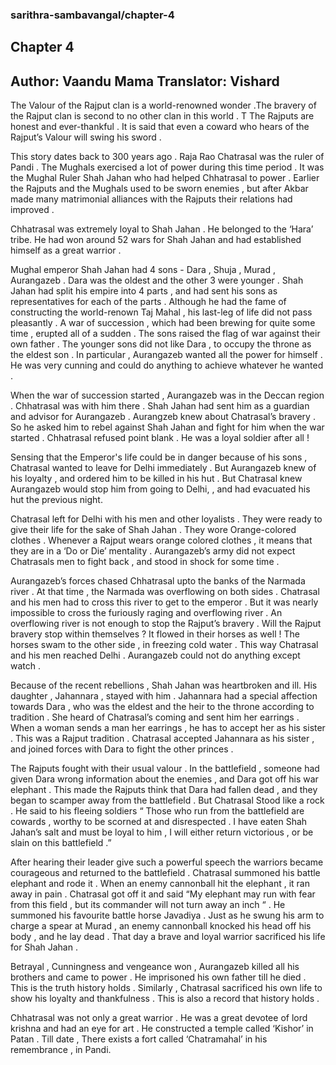 ### sarithra-sambavangal/chapter-4
## Chapter 4
Author: Vaandu Mama
Translator: Vishard
---
The Valour of the Rajput clan is a world-renowned wonder .The bravery of the Rajput clan is second to no  other clan in this world . T
The Rajputs are honest and ever-thankful . It is said that even a coward who hears of the Rajput’s Valour will swing his sword .

This story dates back to 300 years ago . Raja Rao Chatrasal was the ruler of Pandi . The Mughals exercised a lot of power during this time period . It was the Mughal Ruler Shah Jahan who had helped Chhatrasal to power . Earlier the Rajputs and the Mughals used to be sworn enemies , but after Akbar made many matrimonial alliances with the Rajputs their relations had improved . 

Chhatrasal was extremely loyal to Shah Jahan . He belonged to the ‘Hara’ tribe.  He had won around 52 wars for Shah Jahan and had established himself as a great warrior . 

Mughal emperor Shah Jahan had 4 sons - Dara , Shuja , Murad , Aurangazeb . Dara was the oldest and the other 3 were younger . Shah Jahan had split his empire into 4 parts , and had sent his sons as representatives for each of the parts . Although he had the fame of constructing the world-renown Taj Mahal , his last-leg of life did not pass pleasantly . A war of succession , which had been brewing for quite some time , erupted all of a sudden . The sons raised the flag of war against their own father . The younger sons did not like Dara , to occupy the throne as the eldest son . In particular , Aurangazeb wanted all the power for himself . He was very cunning and could do anything to achieve whatever he wanted .

When the war of succession started , Aurangazeb was in the Deccan region . Chhatrasal was with him there . Shah Jahan had sent him as a guardian and advisor for Aurangazeb . Aurangzeb knew about Chatrasal’s bravery . So he asked him to rebel against Shah Jahan and fight for him when the war started . Chhatrasal refused point blank . He was a loyal soldier after all !

Sensing that the Emperor's life could be in danger because of his sons , Chatrasal wanted to leave for Delhi immediately . But Aurangazeb knew of his loyalty , and ordered him to be killed in his hut . But Chatrasal knew Aurangazeb would stop him from going to Delhi, , and had evacuated his hut the previous night.
 
Chatrasal left for Delhi with his men and other loyalists . They were ready to give their life for the sake of Shah Jahan . They wore Orange-colored clothes . Whenever a Rajput wears orange colored clothes , it means that they are in a ‘Do or Die’ mentality . Aurangazeb’s army did not expect Chatrasals men to fight back , and stood in shock for some time .

Aurangazeb’s forces chased Chhatrasal upto the banks of the Narmada river . At that time , the Narmada was overflowing on both sides . Chatrasal and his men had to cross this river to get to the emperor . But it was nearly impossible to cross the furiously raging and overflowing river . 
An overflowing river is not enough to stop the Rajput’s bravery . Will the Rajput bravery stop within themselves ? It flowed in their horses as well ! The horses swam to the other side , in freezing cold water . This way Chatrasal and his men reached Delhi   . Aurangazeb could not do anything except watch .

Because of the recent rebellions , Shah Jahan was heartbroken and ill. His daughter , Jahannara , stayed with him . Jahannara had a special affection towards Dara , who was the eldest and the heir to the throne according to tradition . She heard of Chatrasal’s coming and sent him her earrings . When a woman sends a man her earrings , he has to accept her as his sister . This was a Rajput tradition . Chatrasal accepted Jahannara as his sister  , and joined forces with Dara to fight the other princes .

The Rajputs fought with their usual valour .  In the battlefield , someone had given Dara wrong information about the enemies , and Dara got off his war elephant . This made the Rajputs think that Dara had fallen dead , and they began to scamper away from the battlefield . But Chatrasal Stood like a rock . He said to his fleeing soldiers 
“ Those who run from the battlefield are cowards , worthy to be scorned at and disrespected . I have eaten Shah Jahan’s salt and must be loyal to him , I will either return victorious , or be slain on this battlefield .”

After hearing their leader give such a powerful speech the warriors became courageous and returned to the battlefield . Chatrasal summoned his battle elephant and rode it . When an enemy cannonball hit the elephant , it ran away in pain . Chatrasal got off it and said “My elephant may run with fear from this field , but its commander will not turn away an inch “ . He summoned his favourite battle horse Javadiya .   Just as he swung his arm to charge a spear at Murad , an enemy cannonball knocked his head off his body , and he lay dead . That day a brave and loyal warrior sacrificed his life for Shah Jahan .

Betrayal , Cunningness and vengeance won , Aurangazeb killed all his brothers and came to power . He imprisoned his own father till he died . This is the truth history holds . Similarly , Chatrasal sacrificed his own life  to show his loyalty and thankfulness . This is also a record that history holds .

Chhatrasal was not only a great warrior . He was a great devotee of lord krishna and had an eye for art . He constructed a temple called ‘Kishor’ in Patan . Till date  , There exists a fort called ‘Chatramahal’ in his remembrance , in Pandi.
